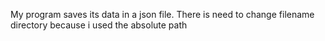 My program saves its data in a json file.
There is need to change filename directory because i used the absolute path 

